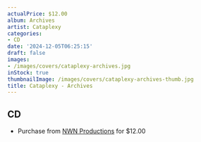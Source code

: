 ```yaml
---
actualPrice: $12.00
album: Archives
artist: Cataplexy
categories:
- CD
date: '2024-12-05T06:25:15'
draft: false
images:
- /images/covers/cataplexy-archives.jpg
inStock: true
thumbnailImage: /images/covers/cataplexy-archives-thumb.jpg
title: Cataplexy - Archives
---
```


## CD
* Purchase from [NWN Productions](http://shop.nwnprod.com/index.php?route=product/product&path=93&product_id=36144&sort=pd.name&order=ASC) for $12.00
